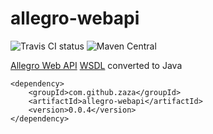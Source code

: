 # allegro-webapi

![Travis CI status](https://travis-ci.org/zaza/allegro-webapi.svg?branch=master)
![Maven Central](https://maven-badges.herokuapp.com/maven-central/com.github.zaza/allegro-webapi/badge.svg)

[Allegro Web API](http://allegro.pl/webapi) [WSDL](https://webapi.allegro.pl/service.php?wsdl) converted to Java

```
<dependency>
    <groupId>com.github.zaza</groupId>
    <artifactId>allegro-webapi</artifactId>
    <version>0.0.4</version>
</dependency>
```